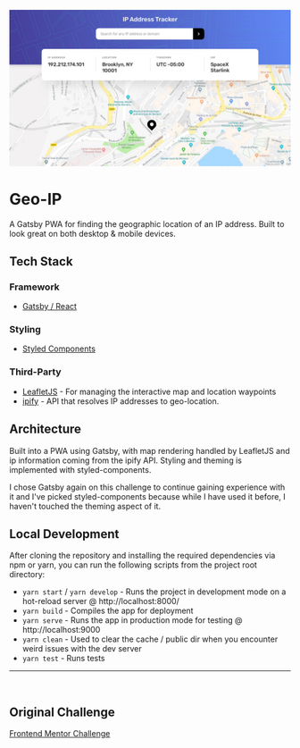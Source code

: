 ![Project Preview](./assets/project-header.jpg)

# Geo-IP

<!-- ## [Click here to view the app](#) -->

A Gatsby PWA for finding the geographic location of an IP address. Built to look great on both desktop & mobile devices.

## Tech Stack

### Framework

- [Gatsby / React](https://www.gatsbyjs.com/)

### Styling

- [Styled Components](https://styled-components.com/)

### Third-Party

- [LeafletJS](https://leafletjs.com/) - For managing the interactive map and location waypoints
- [ipify](https://geo.ipify.org/) - API that resolves IP addresses to geo-location.

## Architecture

Built into a PWA using Gatsby, with map rendering handled by LeafletJS and ip information coming from the ipify API. Styling and theming is implemented with styled-components.

I chose Gatsby again on this challenge to continue gaining experience with it and I've picked styled-components because while I have used it before, I haven't touched the theming aspect of it.

## Local Development

After cloning the repository and installing the required dependencies via npm or yarn, you can run the following scripts from the project root directory:

- `yarn start` / `yarn develop` - Runs the project in development mode on a hot-reload server @ http://localhost:8000/
- `yarn build` - Compiles the app for deployment
- `yarn serve` - Runs the app in production mode for testing @ http://localhost:9000
- `yarn clean` - Used to clear the cache / public dir when you encounter weird issues with the dev server
- `yarn test` - Runs tests

<!-- ## Screenshots -->

<!-- ### Desktop -->

<!-- ### Mobile -->

<hr /><br />

## Original Challenge

[Frontend Mentor Challenge](https://www.frontendmentor.io/challenges/ip-address-tracker-I8-0yYAH0)
